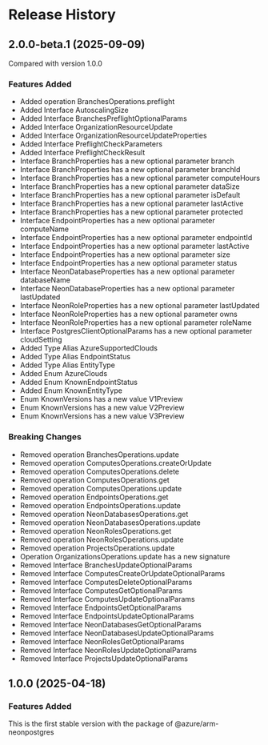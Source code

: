 # Release History

## 2.0.0-beta.1 (2025-09-09)
Compared with version 1.0.0

### Features Added
  - Added operation BranchesOperations.preflight
  - Added Interface AutoscalingSize
  - Added Interface BranchesPreflightOptionalParams
  - Added Interface OrganizationResourceUpdate
  - Added Interface OrganizationResourceUpdateProperties
  - Added Interface PreflightCheckParameters
  - Added Interface PreflightCheckResult
  - Interface BranchProperties has a new optional parameter branch
  - Interface BranchProperties has a new optional parameter branchId
  - Interface BranchProperties has a new optional parameter computeHours
  - Interface BranchProperties has a new optional parameter dataSize
  - Interface BranchProperties has a new optional parameter isDefault
  - Interface BranchProperties has a new optional parameter lastActive
  - Interface BranchProperties has a new optional parameter protected
  - Interface EndpointProperties has a new optional parameter computeName
  - Interface EndpointProperties has a new optional parameter endpointId
  - Interface EndpointProperties has a new optional parameter lastActive
  - Interface EndpointProperties has a new optional parameter size
  - Interface EndpointProperties has a new optional parameter status
  - Interface NeonDatabaseProperties has a new optional parameter databaseName
  - Interface NeonDatabaseProperties has a new optional parameter lastUpdated
  - Interface NeonRoleProperties has a new optional parameter lastUpdated
  - Interface NeonRoleProperties has a new optional parameter owns
  - Interface NeonRoleProperties has a new optional parameter roleName
  - Interface PostgresClientOptionalParams has a new optional parameter cloudSetting
  - Added Type Alias AzureSupportedClouds
  - Added Type Alias EndpointStatus
  - Added Type Alias EntityType
  - Added Enum AzureClouds
  - Added Enum KnownEndpointStatus
  - Added Enum KnownEntityType
  - Enum KnownVersions has a new value V1Preview
  - Enum KnownVersions has a new value V2Preview
  - Enum KnownVersions has a new value V3Preview

### Breaking Changes
  - Removed operation BranchesOperations.update
  - Removed operation ComputesOperations.createOrUpdate
  - Removed operation ComputesOperations.delete
  - Removed operation ComputesOperations.get
  - Removed operation ComputesOperations.update
  - Removed operation EndpointsOperations.get
  - Removed operation EndpointsOperations.update
  - Removed operation NeonDatabasesOperations.get
  - Removed operation NeonDatabasesOperations.update
  - Removed operation NeonRolesOperations.get
  - Removed operation NeonRolesOperations.update
  - Removed operation ProjectsOperations.update
  - Operation OrganizationsOperations.update has a new signature
  - Removed Interface BranchesUpdateOptionalParams
  - Removed Interface ComputesCreateOrUpdateOptionalParams
  - Removed Interface ComputesDeleteOptionalParams
  - Removed Interface ComputesGetOptionalParams
  - Removed Interface ComputesUpdateOptionalParams
  - Removed Interface EndpointsGetOptionalParams
  - Removed Interface EndpointsUpdateOptionalParams
  - Removed Interface NeonDatabasesGetOptionalParams
  - Removed Interface NeonDatabasesUpdateOptionalParams
  - Removed Interface NeonRolesGetOptionalParams
  - Removed Interface NeonRolesUpdateOptionalParams
  - Removed Interface ProjectsUpdateOptionalParams

    
## 1.0.0 (2025-04-18)

### Features Added

This is the first stable version with the package of @azure/arm-neonpostgres
